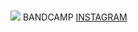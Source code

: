 <html>
    <head>
        <title>HTHRWD: JEWELRY LP OUT 01/21/22</title>
        <link href="HTHRWD stylesheet.css" rel='stylesheet'>
    </head>
    <body>
        <h1><span></span></h1>
        <style>
    h1 {
        background: none;
        line-height: 20px;
        padding: 20px;
        color: white;
    }
  
    h1 {
        display: flex;
        justify-content: center;
        color: black;
        line-height: 20px;
        padding: 20px;
        color: white;
        transform: translateY(50%);
    }
  
    span::before {
        content: "";
        animation: animate infinite 10s;
        padding-left: 10px;
    }
  
    @keyframes animate {
  
        0% {
            content: "JEWELRY LP";
        }
  
        50% {
            content: "01/21/22"
        }

        75% {
            content: "JEWELRY LP";
        }
    }
  </style>
        <img src='https://cdn.discordapp.com/attachments/931924888254550058/931930674699579432/IMG_0896.png'>
        <a>BANDCAMP</a>
        <a href="https://www.instagram.com/heathxrwood/">INSTAGRAM</a>
    </body>
</html>

